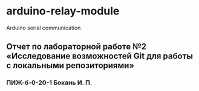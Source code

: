 # arduino-relay-module
Arduino serial communication

## Отчет по лабораторной работе №2 «Исследование возможностей Git для работы с локальными репозиториями»
### ПИЖ-б-0-20-1 Бокань И. П. 